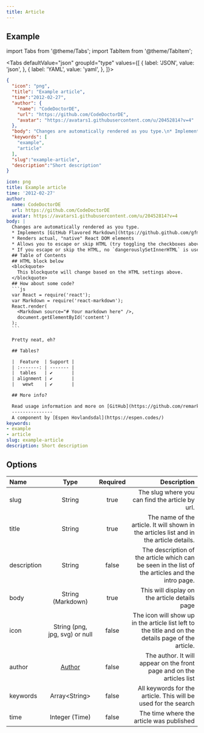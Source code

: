 ```yaml
---
title: Article
---
```


## Example

import Tabs from '@theme/Tabs'; import TabItem from '@theme/TabItem';

<Tabs defaultValue="json" groupId="type" values={[
{ label: 'JSON', value: 'json', }, { label: 'YAML', value: 'yaml', },
]}>
<TabItem value="json">

````json title="<article>/config.json"
{
  "icon": "png",
  "title": "Example article",
  "time":"2012-02-27",
  "author": {
    "name": "CodeDoctorDE",
    "url": "https://github.com/CodeDoctorDE",
    "avatar": "https://avatars1.githubusercontent.com/u/20452814?v=4"
  },
  "body": "Changes are automatically rendered as you type.\n* Implements [GitHub Flavored Markdown](https://github.github.com/gfm/)\n* Renders actual, \"native\" React DOM elements\n* Allows you to escape or skip HTML (try toggling the checkboxes above)\n* If you escape or skip the HTML, no `dangerouslySetInnerHTML` is used! Yay!\n## Table of Contents\n## HTML block below\n<blockquote>\n  This blockquote will change based on the HTML settings above.\n</blockquote>\n## How about some code?\n```js\nvar React = require('react');\nvar Markdown = require('react-markdown');\nReact.render(\n  <Markdown source=\"# Your markdown here\" />,\n  document.getElementById('content')\n);\n```\n\nPretty neat, eh?\n\n## Tables?\n\n|  Feature  | Support |\n| :-------: | ------- |\n|  tables   | ✔       |\n| alignment | ✔       |\n|   wewt    | ✔       |\n\n## More info?\n\nRead usage information and more on [GitHub](https://github.com/remarkjs/react-markdown)\n---------------\nA component by [Espen Hovlandsdal](https://espen.codes/)\n",
  "keywords": [
    "example",
    "article"
  ],
  "slug":"example-article",
  "description":"Short description"
}
````

</TabItem>
<TabItem value="yaml">

````yaml title="<article>/config.yml"
icon: png
title: Example article
time: '2012-02-27'
author:
  name: CodeDoctorDE
  url: https://github.com/CodeDoctorDE
  avatar: https://avatars1.githubusercontent.com/u/20452814?v=4
body: |
  Changes are automatically rendered as you type.
  * Implements [GitHub Flavored Markdown](https://github.github.com/gfm/)
  * Renders actual, "native" React DOM elements
  * Allows you to escape or skip HTML (try toggling the checkboxes above)
  * If you escape or skip the HTML, no `dangerouslySetInnerHTML` is used! Yay!
  ## Table of Contents
  ## HTML block below
  <blockquote>
    This blockquote will change based on the HTML settings above.
  </blockquote>
  ## How about some code?
  ```js
  var React = require('react');
  var Markdown = require('react-markdown');
  React.render(
    <Markdown source="# Your markdown here" />,
    document.getElementById('content')
  );
  ```

  Pretty neat, eh?

  ## Tables?

  |  Feature  | Support |
  | :-------: | ------- |
  |  tables   | ✔       |
  | alignment | ✔       |
  |   wewt    | ✔       |

  ## More info?

  Read usage information and more on [GitHub](https://github.com/remarkjs/react-markdown)
  ---------------
  A component by [Espen Hovlandsdal](https://espen.codes/)
keywords:
- example
- article
slug: example-article
description: Short description

````

</TabItem>
</Tabs>

## Options

| Name        |              Type              | Required |                                                                                       Description |
| :---------- | :----------------------------: | :------: | ------------------------------------------------------------------------------------------------: |
| slug        |             String             |   true   |                                                   The slug where you can find the article by url. |
| title       |             String             |   true   |              The name of the article. It will shown in the articles list and in the article details. |
| description |             String             |  false   |    The description of the article which can be seen in the list of the articles and the intro page. |
| body        |       String (Markdown)        |   true   |                                                      This will display on the article details page |
| icon        | String (png, jpg, svg) or null |  false   | The icon will show up in the article list left to the title and on the details page of the article. |
| author      |      [Author](author.md)       |  false   |                              The author. It will appear on the front page and on the articles list |
| keywords    |         Array<String\>         |  false   |                                     All keywords for the article. This will be used for the search |
| time        |         Integer (Time)         |  false                     |                                         The time where the article was published |
